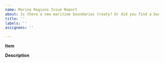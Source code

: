 ```yaml
---
name: Marine Regions Issue Report
about: Is there a new maritime boundaries treaty? Or did you find a bug? Open an issue and let us know!
title: ''
labels: ''
assignees: ''

---
```


**Item**

<!-- Provide an identifier or citation to the gazetteer or data product having an issue.

Examples:

> http://marineregions.org/mrgid/3293

> Flanders Marine Institute (2019). Maritime Boundaries Geodatabase: Maritime Boundaries and Exclusive Economic Zones (200NM), version 11. Available online at https://www.marineregions.org/ https://doi.org/10.14284/386.

-->

**Description**

<!-- 

Comprehensive description of the issue. Include:

* Details, context, and any specific problems or questions you have regarding the data product or gazetteer. Include screenshots or sketches if neccesary.
* [If applicable] URL or reference of an authoritative source that supports your issue or concern
* [If applicable] Software used, its version, any dependencies and OS. 

-->

